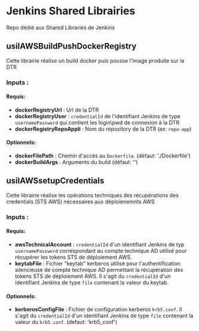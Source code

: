 # Jenkins Shared Librairies 
Repo dédié aux Shared Libraries de Jenkins

## usilAWSBuildPushDockerRegistry
Cette librairie réalise un build docker puis pousse l'image produite sur la DTR
### Inputs :

#### Requis:
- **dockerRegistryUrl** : Url de la DTR
- **dockerRegistryUser** : `credentialId` de l'identifiant Jenkins de type `usernamePassword` qui contient les login\pwd de connexion à la DTR
- **dockerRegistryRepoAppli** : Nom du répository de la DTR (ex: `repo-app`)

#### Optionnels:
- **dockerFilePath** : Chemin d'accès au `Dockerfile`. (défaut: './Dockerfile')
- **dockerBuildArgs** : Arguments du build (défaut: '')

## usilAWSsetupCredentials
Cette librairie réalise les opérations techniques des récupérations des credentials (STS AWS) nécessaires aux déploienemnts AWS
### Inputs :

#### Requis:
- **awsTechnicalAccount** : `credentialId` d'un identifiant Jenkins de typ `usernamePassword` correspondant au compte technique AD utilisé pour récupérer les tokens STS de déploiement AWS.
- **keytabFile** : Fichier "keytab" kerberos utilisé pour l'authentification silencieuse de compte technique AD permettant la récupération des tokens STS de déploiement AWS. Il s'agit du `credentialId` d'un identifiant Jenkins de type `file` contenant la valeur du keytab.

#### Optionnels:
- **kerberosConfigFile** : Fichier de configuration kerberos `krb5.conf`. Il s'agit du `credentialId` d'un identifiant Jenkins de type `file` contenant la valeur du `krb5.conf`. (defaut: 'krb5_conf')